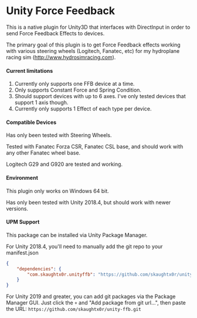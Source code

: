 # Unity Force Feedback

This is a native plugin for Unity3D that interfaces with DirectInput in order
to send Force Feedback Effects to devices.

The primary goal of this plugin is to get Force Feedback effects working
with various steering wheels (Logitech, Fanatec, etc) for my hydroplane
racing sim (http://www.hydrosimracing.com).

#### Current limitations

1. Currently only supports one FFB device at a time.
2. Only supports Constant Force and Spring Condition.
3. Should support devices with up to 6 axes. I've only tested devices that
   support 1 axis though.
4. Currently only supports 1 Effect of each type per device.

#### Compatible Devices

Has only been tested with Steering Wheels.

Tested with Fanatec Forza CSR, Fanatec CSL base, and should work with any other
Fanatec wheel base.

Logitech G29 and G920 are tested and working.

#### Environment

This plugin only works on Windows 64 bit.

Has only been tested with Unity 2018.4, but should work with newer versions.

#### UPM Support

This package can be installed via Unity Package Manager.

For Unity 2018.4, you'll need to manually add the git repo to your manifest.json

```json
{
    "dependencies": {
        "com.skaughtx0r.unityffb": "https://github.com/skaughtx0r/unity-ffb.git",
    }
}
```

For Unity 2019 and greater, you can add git packages via the Package Manager
GUI. Just click the `+` and "Add package from git url...", then paste the URL:
`https://github.com/skaughtx0r/unity-ffb.git`
